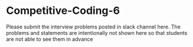 # Competitive-Coding-6

Please submit the interview problems posted in slack channel here. The problems and statements are intentionally not shown here so that students are not able to see them in advance 
